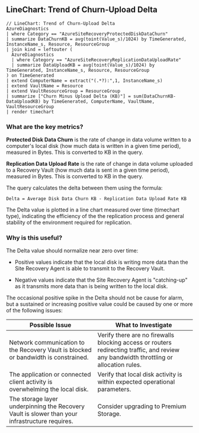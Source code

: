 ## LineChart: Trend of Churn-Upload Delta

```
// LineChart: Trend of Churn-Upload Delta
AzureDiagnostics
| where Category == "AzureSiteRecoveryProtectedDiskDataChurn"
| summarize DataChurnKB = avg(toint(Value_s)/1024) by TimeGenerated, InstanceName_s, Resource, ResourceGroup
| join kind = leftouter (
  AzureDiagnostics
  | where Category == "AzureSiteRecoveryReplicationDataUploadRate"
  | summarize DataUploadKB = avg(toint(Value_s)/1024) by TimeGenerated, InstanceName_s, Resource, ResourceGroup
) on TimeGenerated
| extend ComputerName = extract("(.*?):",1, InstanceName_s)
| extend VaultName = Resource
| extend VaultResourceGroup = ResourceGroup
| summarize ["Churn Minus Upload Delta (KB)"] = sum(DataChurnKB-DataUploadKB) by TimeGenerated, ComputerName, VaultName, VaultResourceGroup
| render timechart
```

### What are the key metrics?

**Protected Disk Data Churn** is the rate of change in data volume written to a computer's local disk (how much data is written in a given time period), measured in Bytes. This is converted to KB in the query.

**Replication Data Upload Rate** is the rate of change in data volume uploaded to a Recovery Vault (how much data is sent in a given time period), measured in Bytes. This is converted to KB in the query.

The query calculates the delta between them using the formula:

```Delta = Average Disk Data Churn KB - Replication Data Upload Rate KB```

The Delta value is plotted in a line chart measured over time (timechart type), indicating the efficiency of the the replication process and general stability of the environment required for replication.

### Why is this useful?

The Delta value should normalize near zero over time:

+ Positive values indicate that the local disk is writing more data than the Site Recovery Agent is able to transmit to the Recovery Vault.

+ Negative values indicate that the Site Recovery Agent is "catching-up" as it transmits more data than is being written to the local disk.

The occasional positive spike in the Delta should not be cause for alarm, but a sustained or increasing positive value could be caused by one or more of the following issues:

| Possible Issue | What to Investigate |
| --- | --- | 
| Network communication to the Recovery Vault is blocked or bandwidth is constrained. | Verify there are no firewalls blocking access or routers redirecting traffic, and review any bandwidth throttling or allocation rules. |
| The application or connected client activity is overwhelming the local disk. | Verify that local disk activity is within expected operational parameters. |
| The storage layer underpinning the Recovery Vault is slower than your infrastructure requires. | Consider upgrading to Premium Storage. |
